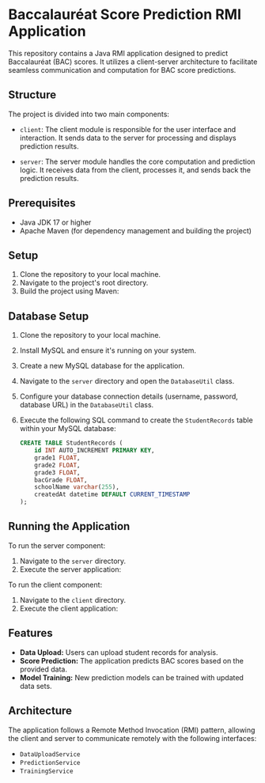 # Baccalauréat Score Prediction RMI Application

This repository contains a Java RMI application designed to predict Baccalauréat (BAC) scores. It utilizes a client-server architecture to facilitate seamless communication and computation for BAC score predictions.

## Structure

The project is divided into two main components:

-   `client`: The client module is responsible for the user interface and interaction. It sends data to the server for processing and displays prediction results.

-   `server`: The server module handles the core computation and prediction logic. It receives data from the client, processes it, and sends back the prediction results.

## Prerequisites

-   Java JDK 17 or higher
-   Apache Maven (for dependency management and building the project)

## Setup

1. Clone the repository to your local machine.
2. Navigate to the project's root directory.
3. Build the project using Maven:

## Database Setup

1. Clone the repository to your local machine.
2. Install MySQL and ensure it's running on your system.
3. Create a new MySQL database for the application.
4. Navigate to the `server` directory and open the `DatabaseUtil` class.
5. Configure your database connection details (username, password, database URL) in the `DatabaseUtil` class.
6. Execute the following SQL command to create the `StudentRecords` table within your MySQL database:

    ```sql
    CREATE TABLE StudentRecords (
        id INT AUTO_INCREMENT PRIMARY KEY,
        grade1 FLOAT,
        grade2 FLOAT,
        grade3 FLOAT,
        bacGrade FLOAT,
        schoolName varchar(255),
        createdAt datetime DEFAULT CURRENT_TIMESTAMP
    );
    ```

## Running the Application

To run the server component:

1. Navigate to the `server` directory.
2. Execute the server application:

To run the client component:

1. Navigate to the `client` directory.
2. Execute the client application:

## Features

-   **Data Upload:** Users can upload student records for analysis.
-   **Score Prediction:** The application predicts BAC scores based on the provided data.
-   **Model Training:** New prediction models can be trained with updated data sets.

## Architecture

The application follows a Remote Method Invocation (RMI) pattern, allowing the client and server to communicate remotely with the following interfaces:

-   `DataUploadService`
-   `PredictionService`
-   `TrainingService`
